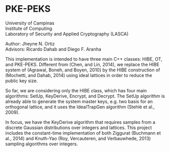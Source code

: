 # PKE-PEKS
<p> 
University of Campinas <br>
Institute of Computing <br>
Laboratory of Security and Applied Cryptography (LASCA) <br>
</p>

<p>
Author: Jheyne N. Ortiz <br/>
Advisors: Ricardo Dahab and Diego F. Aranha <br/>
</p>

<p>
This implementation is intended to have three main C++ classes: HIBE, OT, and PKE-PEKS. Different from (Chen, and Lin, 2014), we replace the HIBE system of (Agrawal, Boneh, and Boyen, 2010) by the HIBE construction of (Mochetti, and Dahab, 2014) using ideal lattices in order to reduce the public key size.
</p>

<p>
So far, we are considering only the HIBE class, which has four main algorithms: SetUp, KeyDerive, Encrypt, and Decrypt. The SetUp algorithm is already able to generate the system master keys, e.g. two basis for an orthogonal lattice, and it uses the IdealTrapGen algorithm (Stehlé et al., 2009).
</p>

<p>
In focus, we have the KeyDerive algorithm that requires samples from a discrete Gaussian distributions over integers and lattices. This project includes the constant-time implementation of both Ziggurat (Buchmann et al., 2014) and Knuth-Yao (Roy, Vercauteren, and Verbauwhede, 2013) sampling algorithms over integers.
</p>
